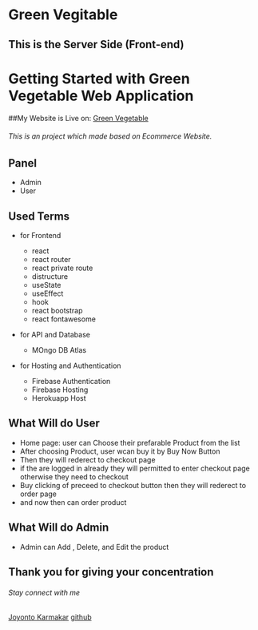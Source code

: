 # Green Vegitable
## This is the Server Side (Front-end)

# Getting Started with Green Vegetable Web Application

##My Website is Live on: [Green Vegetable](https://veg-green.web.app/)

###### This is an project which made based on Ecommerce Website.

## Panel
- Admin
- User

## Used Terms

- for Frontend
  - react
   - react router
   - react private route
   - distructure
   - useState
   - useEffect
   - hook
  - react bootstrap
  - react fontawesome

- for API and Database
  - MOngo DB Atlas
  
- for Hosting and Authentication
  - Firebase Authentication
  - Firebase Hosting
  - Herokuapp Host


## What Will do User

  - Home page: user can Choose their prefarable Product from the list
  - After choosing Product, user wcan buy it by Buy Now Button
  - Then they will rederect to checkout page
  - if the are logged in already they will permitted to enter checkout page otherwise they need to checkout
  - Buy clicking of preceed to checkout button then they will rederect to order page
  - and now then can order product

## What Will do Admin

  - Admin can Add , Delete, and Edit the product


## Thank you for giving your concentration
###### Stay connect with me
[Joyonto Karmakar](https://joyontokarmakar.netlify.app)
[github](https://www.github.com/joyontokarmakar)


